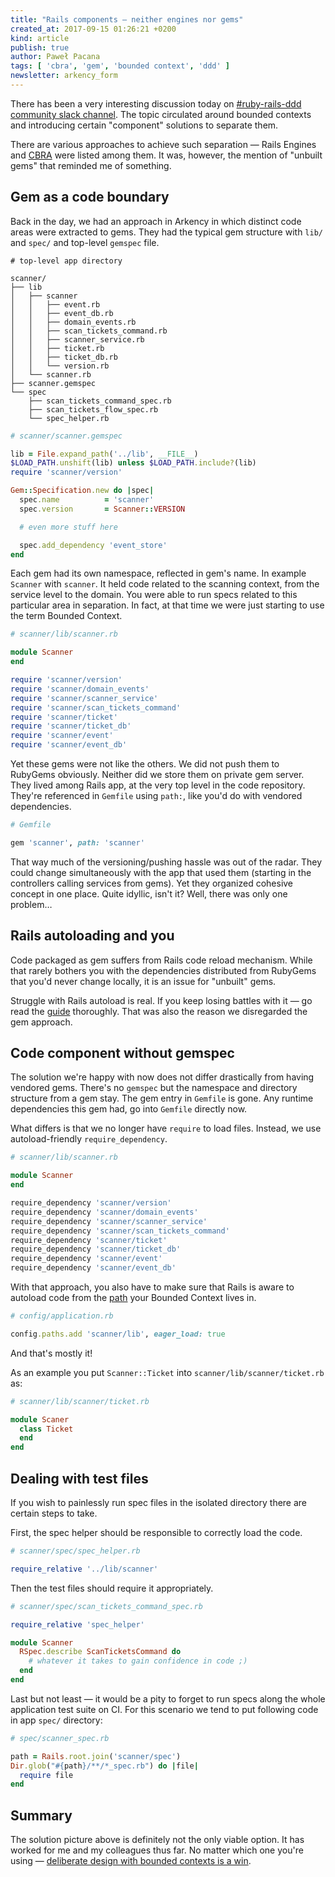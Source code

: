 ```yaml
---
title: "Rails components — neither engines nor gems"
created_at: 2017-09-15 01:26:21 +0200
kind: article
publish: true
author: Paweł Pacana
tags: [ 'cbra', 'gem', 'bounded context', 'ddd' ]
newsletter: arkency_form
---
```


There has been a very interesting discussion today on [\#ruby-rails-ddd community slack channel](http://blog.arkency.com/domain-driven-rails/). The topic circulated around bounded contexts and introducing certain "component" solutions to separate them.

<!-- more -->

There are various approaches to achieve such separation —  Rails Engines and [CBRA](http://shageman.github.io/cbra.info/) were listed among them. It was, however, the mention of "unbuilt gems" that reminded me of something.

## Gem as a code boundary

Back in the day, we had an approach in Arkency in which distinct code areas were extracted to gems. They had the typical gem structure with `lib/` and `spec/` and top-level `gemspec` file.

```
# top-level app directory

scanner/
├── lib
│   ├── scanner
│   │   ├── event.rb
│   │   ├── event_db.rb
│   │   ├── domain_events.rb
│   │   ├── scan_tickets_command.rb
│   │   ├── scanner_service.rb
│   │   ├── ticket.rb
│   │   ├── ticket_db.rb
│   │   └── version.rb
│   └── scanner.rb
├── scanner.gemspec
└── spec
    ├── scan_tickets_command_spec.rb
    ├── scan_tickets_flow_spec.rb
    └── spec_helper.rb
```

```ruby
# scanner/scanner.gemspec

lib = File.expand_path('../lib', __FILE__)
$LOAD_PATH.unshift(lib) unless $LOAD_PATH.include?(lib)
require 'scanner/version'

Gem::Specification.new do |spec|
  spec.name          = 'scanner'
  spec.version       = Scanner::VERSION

  # even more stuff here

  spec.add_dependency 'event_store'
end
```

Each gem had its own namespace, reflected in gem's name. In example `Scanner` with `scanner`. It held code related to the scanning context, from the service level to the domain. You were able to run specs related to this particular area in separation.
In fact, at that time we were just starting to use the term Bounded Context.

```ruby
# scanner/lib/scanner.rb

module Scanner
end

require 'scanner/version'
require 'scanner/domain_events'
require 'scanner/scanner_service'
require 'scanner/scan_tickets_command'
require 'scanner/ticket'
require 'scanner/ticket_db'
require 'scanner/event'
require 'scanner/event_db'
```

Yet these gems were not like the others. We did not push them to RubyGems obviously. Neither did we store them on private gem server. They lived among Rails app, at the very top level in the code repository. They're referenced in `Gemfile` using `path:`, like you'd do with vendored dependencies.

```ruby
# Gemfile

gem 'scanner', path: 'scanner'
```

That way much of the versioning/pushing hassle was out of the radar. They could change simultaneously with the app that used them (starting in the controllers calling services from gems). Yet they organized cohesive concept in one place. Quite idyllic, isn't it? Well, there was only one problem…

## Rails autoloading and you

Code packaged as gem suffers from Rails code reload mechanism. While that rarely bothers you with the dependencies distributed from RubyGems that you'd never change locally, it is an issue for "unbuilt" gems.

Struggle with Rails autoload is real. If you keep losing battles with it — go read the [guide](http://guides.rubyonrails.org/autoloading_and_reloading_constants.html) thoroughly. That was also the reason we disregarded the gem approach.

## Code component without gemspec

The solution we're happy with now does not differ drastically from having vendored gems. There's no `gemspec` but the namespace and directory structure from a gem stay. The gem entry in `Gemfile` is gone. Any runtime dependencies this gem had, go into `Gemfile` directly now.

What differs is that we no longer have `require` to load files. Instead, we use autoload-friendly `require_dependency`.

```ruby
# scanner/lib/scanner.rb

module Scanner
end

require_dependency 'scanner/version'
require_dependency 'scanner/domain_events'
require_dependency 'scanner/scanner_service'
require_dependency 'scanner/scan_tickets_command'
require_dependency 'scanner/ticket'
require_dependency 'scanner/ticket_db'
require_dependency 'scanner/event'
require_dependency 'scanner/event_db'
```

With that approach, you also have to make sure that Rails is aware to autoload code from the [path](http://blog.arkency.com/2014/11/dont-forget-about-eager-load-when-extending-autoload/) your Bounded Context lives in.

```ruby
# config/application.rb

config.paths.add 'scanner/lib', eager_load: true
```

And that's mostly it!

As an example you put `Scanner::Ticket` into `scanner/lib/scanner/ticket.rb` as:

```ruby
# scanner/lib/scanner/ticket.rb

module Scaner
  class Ticket
  end
end
```

## Dealing with test files

If you wish to painlessly run spec files in the isolated directory there are certain steps to take.

First, the spec helper should be responsible to correctly load the code.

```ruby
# scanner/spec/spec_helper.rb

require_relative '../lib/scanner'
```

Then the test files should require it appropriately.

```ruby
# scanner/spec/scan_tickets_command_spec.rb

require_relative 'spec_helper'

module Scanner
  RSpec.describe ScanTicketsCommand do
    # whatever it takes to gain confidence in code ;)
  end
end
```

Last but not least — it would be a pity to forget to run specs along the whole application test suite on CI. For this scenario we tend to put following code in app `spec/` directory:

```ruby
# spec/scanner_spec.rb

path = Rails.root.join('scanner/spec')
Dir.glob("#{path}/**/*_spec.rb") do |file|
  require file
end
```

## Summary

The solution picture above is definitely not the only viable option. It has worked for me and my colleagues thus far. No matter which one you're using — [deliberate design with bounded contexts is a win](https://twitter.com/owickstrom/status/889819275820756992).
